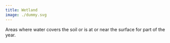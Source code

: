 ```yaml
---
title: Wetland
image: ./dummy.svg
---
```


Areas where water covers the soil or is at or near the surface for part of the year.
